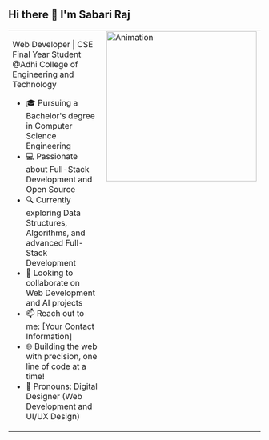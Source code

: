 <h2>Hi there 👋 I'm Sabari Raj</h2>

<table border="0">
  <tr>
    <td style="vertical-align: top;">
      <p>Web Developer | CSE Final Year Student @Adhi College of Engineering and Technology</p>
      <ul>
        <li>🎓 Pursuing a Bachelor's degree in Computer Science Engineering</li>
        <li>💻 Passionate about Full-Stack Development and Open Source</li>
        <li>🔍 Currently exploring Data Structures, Algorithms, and advanced Full-Stack Development</li>
        <li>🚀 Looking to collaborate on Web Development and AI projects</li>
        <li>📫 Reach out to me: [Your Contact Information]</li>
        <li>🌐 Building the web with precision, one line of code at a time!</li>
        <li>🔧 Pronouns: Digital Designer (Web Development and UI/UX Design)</li>
      </ul>
    </td>
    <td style="vertical-align: top;">
      <img src="https://user-images.githubusercontent.com/40719899/205479251-ffba5354-583f-491b-a1ef-ce919083e2b1.gif" alt="Animation" width="300"/>
    </td>
  </tr>
</table>
